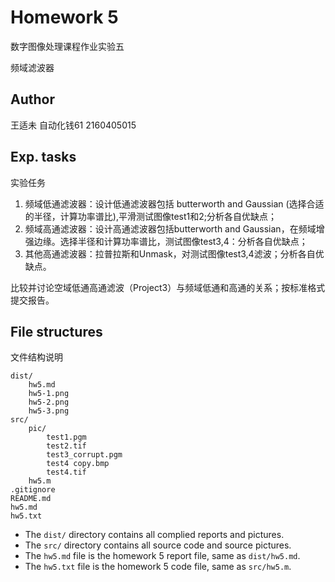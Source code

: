 # Homework 5
数字图像处理课程作业实验五

频域滤波器

## Author
王适未 自动化钱61 2160405015

## Exp. tasks
实验任务

1. 频域低通滤波器：设计低通滤波器包括 butterworth and Gaussian (选择合适的半径，计算功率谱比),平滑测试图像test1和2;分析各自优缺点；
2. 频域高通滤波器：设计高通滤波器包括butterworth and Gaussian，在频域增强边缘。选择半径和计算功率谱比，测试图像test3,4：分析各自优缺点；
3. 其他高通滤波器：拉普拉斯和Unmask，对测试图像test3,4滤波；分析各自优缺点。

比较并讨论空域低通高通滤波（Project3）与频域低通和高通的关系；按标准格式提交报告。 

## File structures
文件结构说明

```
dist/
    hw5.md
    hw5-1.png
    hw5-2.png
    hw5-3.png
src/
    pic/
        test1.pgm
        test2.tif
        test3_corrupt.pgm
        test4 copy.bmp
        test4.tif
    hw5.m
.gitignore
README.md
hw5.md
hw5.txt
```

- The `dist/` directory contains all complied reports and pictures.
- The `src/` directory contains all source code and source pictures.
- The `hw5.md` file is the homework 5 report file, same as `dist/hw5.md`.
- The `hw5.txt` file is the homework 5 code file, same as `src/hw5.m`.
